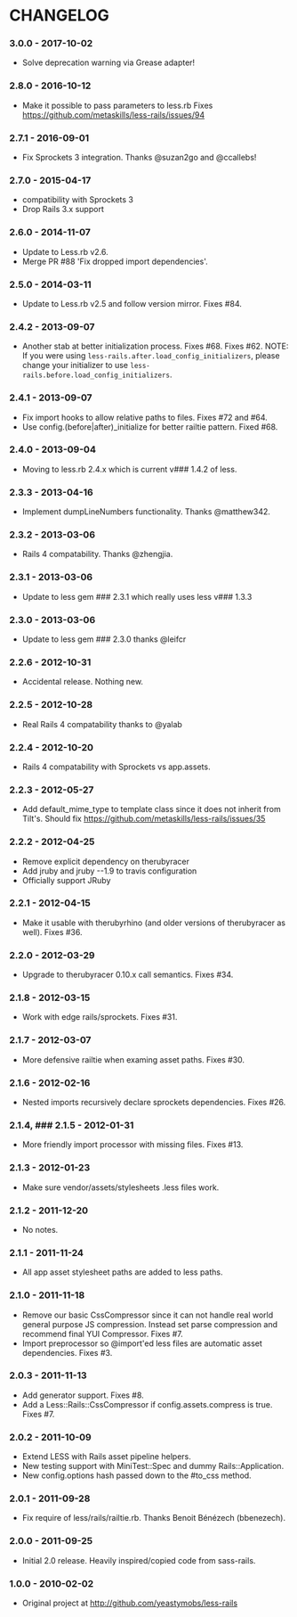 # CHANGELOG

### 3.0.0 - 2017-10-02

* Solve deprecation warning via Grease adapter!

### 2.8.0 - 2016-10-12

* Make it possible to pass parameters to less.rb
  Fixes https://github.com/metaskills/less-rails/issues/94

### 2.7.1 - 2016-09-01

* Fix Sprockets 3 integration. Thanks @suzan2go and @ccallebs!

### 2.7.0 - 2015-04-17

* compatibility with Sprockets 3
* Drop Rails 3.x support

### 2.6.0 - 2014-11-07

* Update to Less.rb v2.6.
* Merge PR #88 'Fix dropped import dependencies'.

### 2.5.0 - 2014-03-11

* Update to Less.rb v2.5 and follow version mirror. Fixes #84.


### 2.4.2 - 2013-09-07

* Another stab at better initialization process. Fixes #68. Fixes #62.
  NOTE: If you were using `less-rails.after.load_config_initializers`, please
  change your initializer to use `less-rails.before.load_config_initializers`.

### 2.4.1 - 2013-09-07

* Fix import hooks to allow relative paths to files. Fixes #72 and #64.
* Use config.(before|after)_initialize for better railtie pattern. Fixed #68.

### 2.4.0 - 2013-09-04

* Moving to less.rb 2.4.x which is current v### 1.4.2 of less.

### 2.3.3 - 2013-04-16

* Implement dumpLineNumbers functionality. Thanks @matthew342.

### 2.3.2 - 2013-03-06

* Rails 4 compatability. Thanks @zhengjia.

### 2.3.1 - 2013-03-06

* Update to less gem ### 2.3.1 which really uses less v### 1.3.3

### 2.3.0 - 2013-03-06

* Update to less gem ### 2.3.0 thanks @leifcr

### 2.2.6 - 2012-10-31

* Accidental release. Nothing new.

### 2.2.5 - 2012-10-28

* Real Rails 4 compatability thanks to @yalab

### 2.2.4 - 2012-10-20

* Rails 4 compatability with Sprockets vs app.assets.

### 2.2.3 - 2012-05-27

* Add default_mime_type to template class since it does not inherit from Tilt's.
  Should fix https://github.com/metaskills/less-rails/issues/35

### 2.2.2 - 2012-04-25

* Remove explicit dependency on therubyracer
* Add jruby and jruby --1.9 to travis configuration
* Officially support JRuby

### 2.2.1 - 2012-04-15

* Make it usable with therubyrhino (and older versions of therubyracer as well). Fixes #36.

### 2.2.0 - 2012-03-29

* Upgrade to therubyracer 0.10.x call semantics. Fixes #34.

### 2.1.8 - 2012-03-15

* Work with edge rails/sprockets. Fixes #31.

### 2.1.7 - 2012-03-07

* More defensive railtie when examing asset paths. Fixes #30.

### 2.1.6 - 2012-02-16

* Nested imports recursively declare sprockets dependencies. Fixes #26.

### 2.1.4, ### 2.1.5 - 2012-01-31

* More friendly import processor with missing files. Fixes #13.

### 2.1.3 - 2012-01-23

* Make sure vendor/assets/stylesheets .less files work.

### 2.1.2 - 2011-12-20

* No notes.

### 2.1.1 - 2011-11-24

* All app asset stylesheet paths are added to less paths.

### 2.1.0 - 2011-11-18

* Remove our basic CssCompressor since it can not handle real world general purpose JS
  compression. Instead set parse compression and recommend final YUI Compressor. Fixes #7.
* Import preprocessor so @import'ed less files are automatic asset dependencies. Fixes #3.

### 2.0.3 - 2011-11-13

* Add generator support. Fixes #8.
* Add a Less::Rails::CssCompressor if config.assets.compress is true. Fixes #7.

### 2.0.2 - 2011-10-09

* Extend LESS with Rails asset pipeline helpers.
* New testing support with MiniTest::Spec and dummy Rails::Application.
* New config.options hash passed down to the #to_css method.

### 2.0.1 - 2011-09-28

* Fix require of less/rails/railtie.rb. Thanks Benoit Bénézech (bbenezech).

### 2.0.0 - 2011-09-25

* Initial 2.0 release. Heavily inspired/copied code from sass-rails.

### 1.0.0 - 2010-02-02

* Original project at http://github.com/yeastymobs/less-rails
